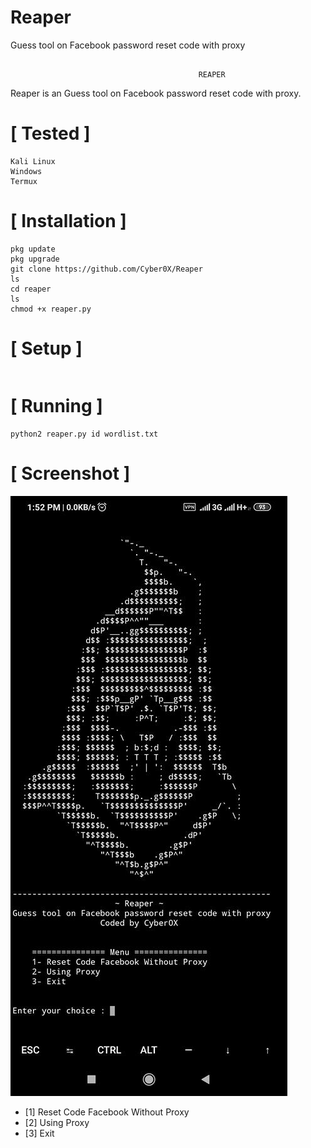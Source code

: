 # Reaper
Guess tool on Facebook password reset code with proxy

```

                                          REAPER
```
Reaper is an Guess tool on Facebook password reset code with proxy.



# [ Tested ]
```
Kali Linux
Windows
Termux
```

# [ Installation ]
```
pkg update
pkg upgrade
git clone https://github.com/Cyber0X/Reaper
ls
cd reaper
ls
chmod +x reaper.py
```

# [ Setup ]
```

```
# [ Running ]
```
python2 reaper.py id wordlist.txt

```
# [ Screenshot ]
<img src="image.png "/>

* [1] Reset Code Facebook Without Proxy
* [2] Using Proxy
* [3] Exit
